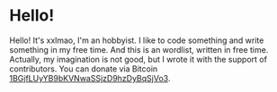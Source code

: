 # Hello!
Hello! It's xxlmao, I'm an hobbyist. I like to code something and write something in my free time. And this is an wordlist, written in free time. Actually, my imagination is not good, but I wrote it with the support of contributors. You can donate via Bitcoin [1BGjfLUyYB9bKVNwaSSjzD9hzDyBqSjVo3](bitcoin://1BGjfLUyYB9bKVNwaSSjzD9hzDyBqSjVo3).
